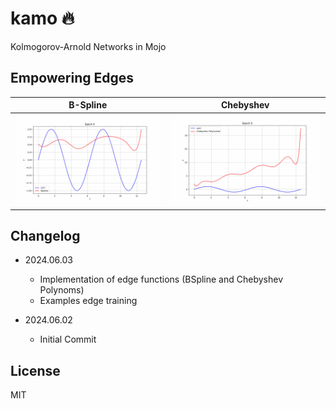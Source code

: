 # kamo 🔥

Kolmogorov-Arnold Networks in Mojo

## Empowering Edges

| **B-Spline** | **Chebyshev** |
|--------------|--------------|
| <img src="imgs/bspline.gif" width="300"/> | <img src="imgs/chebyshev.gif" width="300"/> |

## Changelog

- 2024.06.03
  - Implementation of edge functions (BSpline and Chebyshev Polynoms)
  - Examples edge training
  
- 2024.06.02
  - Initial Commit

## License

MIT